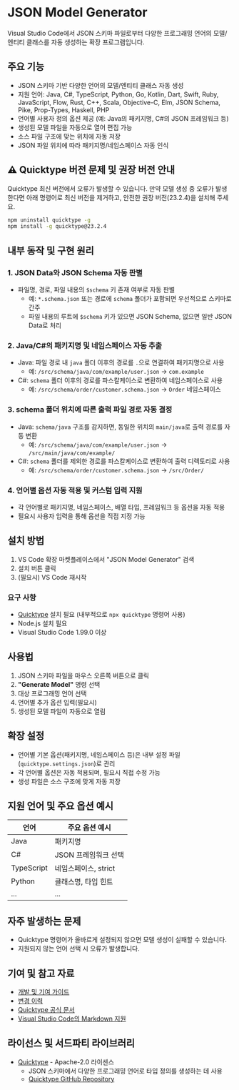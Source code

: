 # JSON Model Generator

Visual Studio Code에서 JSON 스키마 파일로부터 다양한 프로그래밍 언어의 모델/엔티티 클래스를 자동 생성하는 확장 프로그램입니다.

## 주요 기능

- JSON 스키마 기반 다양한 언어의 모델/엔티티 클래스 자동 생성
- 지원 언어: Java, C#, TypeScript, Python, Go, Kotlin, Dart, Swift, Ruby, JavaScript, Flow, Rust, C++, Scala, Objective-C, Elm, JSON Schema, Pike, Prop-Types, Haskell, PHP
- 언어별 사용자 정의 옵션 제공 (예: Java의 패키지명, C#의 JSON 프레임워크 등)
- 생성된 모델 파일을 자동으로 열어 편집 가능
- 소스 파일 구조에 맞는 위치에 자동 저장
- JSON 파일 위치에 따라 패키지명/네임스페이스 자동 인식

## ⚠️ Quicktype 버전 문제 및 권장 버전 안내

Quicktype 최신 버전에서 오류가 발생할 수 있습니다. 만약 모델 생성 중 오류가 발생한다면 아래 명령어로 최신 버전을 제거하고, 안전한 권장 버전(23.2.4)을 설치해 주세요.

```sh
npm uninstall quicktype -g
npm install -g quicktype@23.2.4
```

## 내부 동작 및 구현 원리

### 1. JSON Data와 JSON Schema 자동 판별
- 파일명, 경로, 파일 내용의 `$schema` 키 존재 여부로 자동 판별
  - 예: `*.schema.json` 또는 경로에 `schema` 폴더가 포함되면 우선적으로 스키마로 간주
  - 파일 내용의 루트에 `$schema` 키가 있으면 JSON Schema, 없으면 일반 JSON Data로 처리

### 2. Java/C#의 패키지명 및 네임스페이스 자동 추출
- Java: 파일 경로 내 `java` 폴더 이후의 경로를 `.`으로 연결하여 패키지명으로 사용
  - 예: `/src/schema/java/com/example/user.json` → `com.example`
- C#: `schema` 폴더 이후의 경로를 파스칼케이스로 변환하여 네임스페이스로 사용
  - 예: `/src/schema/order/customer.schema.json` → `Order` 네임스페이스

### 3. schema 폴더 위치에 따른 출력 파일 경로 자동 결정
- Java: `schema/java` 구조를 감지하면, 동일한 위치의 `main/java`로 출력 경로를 자동 변환
  - 예: `/src/schema/java/com/example/user.json` → `/src/main/java/com/example/`
- C#: `schema` 폴더를 제외한 경로를 파스칼케이스로 변환하여 출력 디렉토리로 사용
  - 예: `/src/schema/order/customer.schema.json` → `/src/Order/`

### 4. 언어별 옵션 자동 적용 및 커스텀 입력 지원
- 각 언어별로 패키지명, 네임스페이스, 배열 타입, 프레임워크 등 옵션을 자동 적용
- 필요시 사용자 입력을 통해 옵션을 직접 지정 가능

## 설치 방법

1. VS Code 확장 마켓플레이스에서 "JSON Model Generator" 검색
2. 설치 버튼 클릭
3. (필요시) VS Code 재시작

### 요구 사항

- [Quicktype](https://quicktype.io/) 설치 필요 (내부적으로 `npx quicktype` 명령어 사용)
- Node.js 설치 필요
- Visual Studio Code 1.99.0 이상

## 사용법

1. JSON 스키마 파일을 마우스 오른쪽 버튼으로 클릭
2. **"Generate Model"** 명령 선택
3. 대상 프로그래밍 언어 선택
4. 언어별 추가 옵션 입력(필요시)
5. 생성된 모델 파일이 자동으로 열림

## 확장 설정

- 언어별 기본 옵션(패키지명, 네임스페이스 등)은 내부 설정 파일(`quicktype.settings.json`)로 관리
- 각 언어별 옵션은 자동 적용되며, 필요시 직접 수정 가능
- 생성 파일은 소스 구조에 맞게 자동 저장

## 지원 언어 및 주요 옵션 예시

| 언어         | 주요 옵션 예시           |
|--------------|-------------------------|
| Java         | 패키지명                |
| C#           | JSON 프레임워크 선택    |
| TypeScript   | 네임스페이스, strict    |
| Python       | 클래스명, 타입 힌트     |
| ...          | ...                     |

## 자주 발생하는 문제

- Quicktype 명령어가 올바르게 설정되지 않으면 모델 생성이 실패할 수 있습니다.
- 지원되지 않는 언어 선택 시 오류가 발생합니다.

## 기여 및 참고 자료

- [개발 및 기여 가이드](./DEVELOPMENT.md)
- [변경 이력](./CHANGELOG.md)
- [Quicktype 공식 문서](https://quicktype.io/)
- [Visual Studio Code의 Markdown 지원](http://code.visualstudio.com/docs/languages/markdown)

## 라이선스 및 서드파티 라이브러리

- [Quicktype](https://quicktype.io/) - Apache-2.0 라이센스
  - JSON 스키마에서 다양한 프로그래밍 언어로 타입 정의를 생성하는 데 사용
  - [Quicktype GitHub Repository](https://github.com/quicktype/quicktype)
